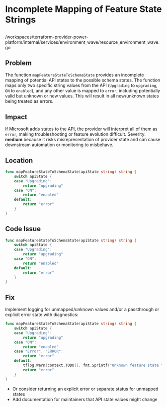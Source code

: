 # Incomplete Mapping of Feature State Strings

##

/workspaces/terraform-provider-power-platform/internal/services/environment_wave/resource_environment_wave.go

## Problem

The function `mapFeatureStateToSchemaState` provides an incomplete mapping of potential API states to the possible schema states. The function maps only two specific string values from the API (`Upgrading` to `upgrading`, `ON` to `enabled`), and any other value is mapped to `error`, including potentially valid but unknown or new values. This will result in all new/unknown states being treated as errors.

## Impact

If Microsoft adds states to the API, the provider will interpret all of them as `error`, making troubleshooting or feature evolution difficult. Severity: **medium** because it risks misrepresentation of provider state and can cause downstream automation or monitoring to misbehave.

## Location

```go
func mapFeatureStateToSchemaState(apiState string) string {
	switch apiState {
	case "Upgrading":
		return "upgrading"
	case "ON":
		return "enabled"
	default:
		return "error"
	}
}
```

## Code Issue

```go
func mapFeatureStateToSchemaState(apiState string) string {
	switch apiState {
	case "Upgrading":
		return "upgrading"
	case "ON":
		return "enabled"
	default:
		return "error"
	}
}
```

## Fix

Implement logging for unmapped/unknown values and/or a passthrough or explicit error state with diagnostics:

```go
func mapFeatureStateToSchemaState(apiState string) string {
	switch apiState {
	case "Upgrading":
		return "upgrading"
	case "ON":
		return "enabled"
	case "Error", "ERROR":
		return "error"
	default:
		tflog.Warn(context.TODO(), fmt.Sprintf("Unknown feature state from API: %s", apiState))
		return "error"
	}
}
```

- Or consider returning an explicit error or separate status for unmapped states
- Add documentation for maintainers that API state values might change